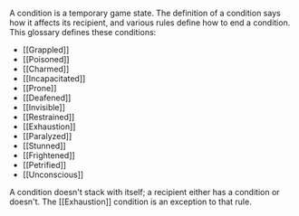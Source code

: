 A condition is a temporary game state. The definition of a condition says how it affects its recipient, and various rules define how to end a condition. This glossary defines these conditions:

- [[Grappled]]
- [[Poisoned]]
- [[Charmed]]
- [[Incapacitated]]
- [[Prone]]
- [[Deafened]]
- [[Invisible]]
- [[Restrained]]
- [[Exhaustion]]
- [[Paralyzed]]
- [[Stunned]]
- [[Frightened]]
- [[Petrified]]
- [[Unconscious]]

A condition doesn't stack with itself; a recipient either has a condition or doesn't. The [[Exhaustion]] condition is an exception to that rule.
